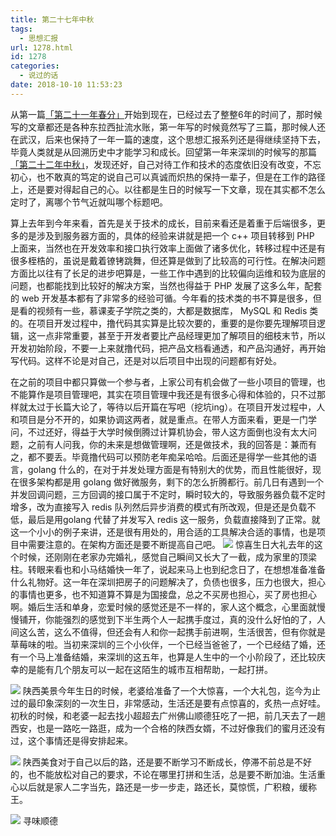 ```yaml
---
title: 第二十七年中秋
tags:
  - 思想汇报
url: 1278.html
id: 1278
categories:
  - 说过的话
date: 2018-10-10 11:53:23
---
```


从第一篇[「第二十一年春分」](https://102no.com/2012/09/24/21th-zhongqiu/)开始到现在，已经过去了整整6年的时间了，那时候写的文章都还是各种东拉西扯流水账，第一年写的时候竟然写了三篇，那时候人还在武汉，后来也保持了一年一篇的速度，这个思想汇报系列还是得继续坚持下去，毕竟人类就是从回溯历史中才能学习和成长。回望第一年来深圳的时候写的那篇[「第二十二年中秋」](https://102no.com/2013/09/22/22th-zhongqiu/)，发现还好，自己对待工作和技术的态度依旧没有改变，不忘初心，也不敢真的笃定的说自己可以真诚而炽热的保持一辈子，但是在工作的路径上，还是要对得起自己的心。以往都是生日的时候写一下文章，现在其实都不怎么定时了，离哪个节气近就叫哪个标题吧。 

算上去年到今年来看，首先是关于技术的成长，目前来看还是着重于后端很多，更多的是涉及到服务器方面的，具体的经验来讲就是把一个 c++ 项目转移到 PHP 上面来，当然也在开发效率和接口执行效率上面做了诸多优化，转移过程中还是有很多桎梏的，虽说是戴着镣铐跳舞，但还算是做到了比较高的可行性。在解决问题方面比以往有了长足的进步吧算是，一些工作中遇到的比较偏向运维和较为底层的问题，也都能找到比较好的解决方案，当然也得益于 PHP 发展了这多么年，配套的 web 开发基本都有了非常多的经验可循。今年看的技术类的书不算是很多，但是看的视频有一些，慕课麦子学院之类的，大都是数据库， MySQL 和 Redis 类的。在项目开发过程中，撸代码其实算是比较次要的，重要的是你要先理解项目逻辑，这一点非常重要，甚至于开发者要比产品经理更加了解项目的细枝末节，所以开发初始阶段，不要一上来就撸代码，把产品文档看通透，和产品沟通好，再开始写代码。这样不论是对自己，还是对以后项目中出现的问题都有好处。

在之前的项目中都只算做一个参与者，上家公司有机会做了一些小项目的管理，也不能算作是项目管理吧，其实在项目管理中我还是有很多心得和体验的，只不过那样就太过于长篇大论了，等待以后开篇在写吧（挖坑ing）。在项目开发过程中，人和项目是分不开的，如果协调这两者，就是重点。在带人方面来看，更是一门学问，不过还好，得益于大学时候倒腾过计算机协会，带人这方面倒也没有太大问题，之前有人问我，你的未来是想做管理啊，还是做技术，我的回答是：兼而有之，都不要丢。毕竟撸代码可以预防老年痴呆哈哈。后面还是得学一些其他的语言，golang 什么的，在对于并发处理方面是有特别大的优势，而且性能很好，现在很多架构都是用 golang 做好微服务，剩下的怎么折腾都行。前几日有遇到一个并发回调问题，三方回调的接口属于不定时，瞬时较大的，导致服务器负载不定时增多，改为直接写入 redis 队列然后异步消费的模式有所改观，但是还是负载不低，最后是用golang 代替了并发写入 redis 这一服务，负载直接降到了正常。就这一个小小的例子来讲，还是很有用处的，用合适的工具解决合适的事情，也是项目中需要注意的。在架构方面还是要不断提高自己吧。
![](http://qiniu.102no.com/shengriliwu.png) 惊喜生日大礼去年的这个时候，还刚刚在老家办完婚礼，感觉自己瞬间又长大了一截，成为家里的顶梁柱。转眼来看也和小马结婚快一年了，说起来马上也到纪念日了，在想想准备准备什么礼物好。这一年在深圳把房子的问题解决了，负债也很多，压力也很大，担心的事情也更多，也不知道算不算是为国接盘，总之不买房也担心，买了房也担心啊。婚后生活和单身，恋爱时候的感觉还是不一样的，家人这个概念，心里面就慢慢铺开，你能强烈的感觉到下半生两个人一起携手度过，真的没什么好怕的了，人间这么苦，这么不值得，但还会有人和你一起携手前进啊，生活很苦，但有你就是草莓味的啦。当初来深圳的三个小伙伴，一个已经当爸爸了，一个已经结了婚，还有一个马上准备结婚，来深圳的这五年，也算是人生中的一个小阶段了，还比较庆幸的是能有几个朋友可以一起在这陌生的城市互相帮助，一起打拼。 

![](http://qiniu.102no.com/xian-meijing@2x.png) 陕西美景今年生日的时候，老婆给准备了一个大惊喜，一个大礼包，迄今为止过的最印象深刻的一次生日，非常感动，生活还是要有点惊喜的，炙热一点好哇。初秋的时候，和老婆一起去找小超超去广州佛山顺德狂吃了一把，前几天去了一趟西安，也是一路吃一路逛，成为一个合格的陕西女婿，不过好像我们的蜜月还没有过，这个事情还是得安排起来。

![](http://qiniu.102no.com/xian-meishi@2x.png) 陕西美食对于自己以后的路，还是要不断学习不断成长，停滞不前总是不好的，也不能放松对自己的要求，不论在哪里打拼和生活，总是要不断加油。生活重心以后就是家人二字当先，路还是一步一步走，路还长，莫惊慌，广积粮，缓称王。

![](http://qiniu.102no.com/xunweishunde.png) 寻味顺德
